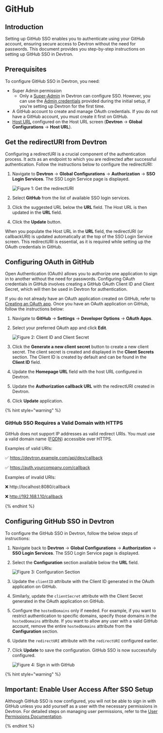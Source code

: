 # GitHub

## Introduction

Setting up GitHub SSO enables you to authenticate using your GitHub account, ensuring secure access to Devtron without the need for passwords. This document provides you step-by-step instructions on setting up GitHub SSO in Devtron.

## Prerequisites

To configure GitHub SSO in Devtron, you need:

* Super Admin permission
    * Only a [Super-Admin](../user-access.md) in Devtron can configure SSO. However, you can use the [Admin credentials](../../../../setup/install/install-devtron-with-cicd.md) provided during the initial setup, if you’re setting up Devtron for the first time.
* A GitHub account to create and manage OAuth credentials. If you do not have a GitHub account, you must create it first on GitHub.
* [Host URL](../../host-url.md) configured on the Host URL screen (**Devtron** → **Global Configurations** → **Host URL**).

## Get the redirectURI from Devtron

Configuring a redirectURI is a crucial component of the authentication process. It acts as an endpoint to which you are redirected after successful authentication. Follow the instructions below to configure the redirectURI:

1. Navigate to **Devtron** → **Global Configurations** → **Authorization** → **SSO Login Services**. The SSO Login Service page is displayed.

    ![Figure 1: Get the redirectURI](https://devtron-public-asset.s3.us-east-2.amazonaws.com/images/global-configurations/sso-login-service/github/sso-login-services-2.jpg)

2. Select **GitHub** from the list of available SSO login services.

3. Click the suggested URL below the **URL** field. The Host URL is then updated in the **URL** field.

4. Click the **Update** button.

When you populate the Host URL in the **URL** field, the redirectURI (or callbackURI) is updated automatically at the top of the SSO Login Service screen. This redirectURI is essential, as it is required while setting up the OAuth credentials in GitHub.

## Configuring OAuth in GitHub

Open Authentication (OAuth) allows you to authorize one application to sign in to another without the need for passwords. Configuring OAuth credentials in GitHub involves creating a GitHub OAuth Client ID and Client Secret, which will then be used in Devtron for authentication.

If you do not already have an OAuth application created on GitHub, refer to [Creating an OAuth app](https://docs.github.com/en/apps/oauth-apps/building-oauth-apps/creating-an-oauth-app). Once you have an OAuth application on GitHub, follow the instructions below:

1. Navigate to **GitHub** → **Settings** → **Developer Options** → **OAuth Apps**.

2. Select your preferred OAuth app and click **Edit**.

    ![Figure 2: Client ID and Client Secret](https://devtron-public-asset.s3.us-east-2.amazonaws.com/images/global-configurations/sso-login-service/github/oauth-application-2.jpg)

3. Click the **Generate a new client secret** button to create a new client secret. The client secret is created and displayed in the **Client Secrets** section. The Client ID is created by default and can be found in the **Client ID** field.

4. Update the **Homepage URL** field with the host URL configured in Devtron.

5. Update the **Authorization callback URL** with the redirectURI created in Devtron.

6. Click **Update** application.

{% hint style="warning" %}

### GitHub SSO Requires a Valid Domain with HTTPS

GitHub does not support IP addresses as valid redirect URIs. You must use a valid domain name ([FQDN](https://en.wikipedia.org/wiki/Fully_qualified_domain_name)) accessible over HTTPS.

Examples of valid URIs: 

✅ https://devtron.example.com/api/dex/callback

✅ https://auth.yourcompany.com/callback


Examples of invalid URIs:

❌ http://localhost:8080/callback

❌ http://192.168.1.10/callback

{% endhint %}

## Configuring GitHub SSO in Devtron

To configure the GitHub SSO in Devtron, follow the below steps of instructions:
1. Navigate back to **Devtron** → **Global Configurations** → **Authorization** → **SSO Login Services**. The SSO Login Service page is displayed.

2. Select the **Configuration** section available below the **URL** field.

    ![Figure 3: Configuration Section](https://devtron-public-asset.s3.us-east-2.amazonaws.com/images/global-configurations/sso-login-service/github/configuration-section-2.jpg)

3. Update the `clientID` attribute with the Client ID generated in the OAuth application on GitHub.

4. Similarly, update the `clientSecret` attribute with the Client Secret generated in the OAuth application on GitHub.

5. Configure the `hostedDomains` only if needed. For example, if you want to restrict authentication to specific domains, specify those domains in the `hostedDomains` attribute. If you want to allow any user with a valid GitHub account, remove the entire `hostedDomains` attribute from the **Configuration** section.

6. Update the `redirectURI` attribute with the `redirectURI` configured earlier.

7. Click **Update** to save the configuration. GitHub SSO is now successfully configured.

    ![Figure 4: Sign in with GitHub](https://devtron-public-asset.s3.us-east-2.amazonaws.com/images/global-configurations/sso-login-service/github/github-sso-login.gif)

{% hint style="warning" %}
## Important: Enable User Access After SSO Setup

Although GitHub SSO is now configured, you will not be able to sign in with GitHub unless you add yourself as a user with the necessary permissions in Devtron. For detailed steps on managing user permissions, refer to the [User Permissions Documentation](../user-access.md).

{% endhint %}